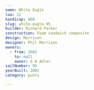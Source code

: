```yaml
---
name: White Eagle
loa: 22
handicap: 880
slug: white-eagle-95
builder: Richard Parker
construction: Foam sandwich composite
design: Morrison
designer: Phil Morrison
owners:
  - from: 2002
    to: null
    owner: D H Adler
sailNumber: 95
yearBuilt: 2002
category: punts

---
```

